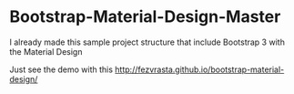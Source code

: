 # Bootstrap-Material-Design-Master

I already made this sample project structure that include Bootstrap 3 with the Material Design 

Just see the demo with this http://fezvrasta.github.io/bootstrap-material-design/



